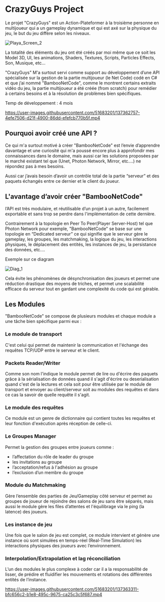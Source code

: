 # CrazyGuys Project
Le projet "CrazyGuys" est un Action-Plateformer à la troisième personne en multijoueur qui a un gameplay dynamique et qui est axé sur la physique du jeu, le but du jeu diffère selon les niveaux.

![Playa_Screen_2](https://user-images.githubusercontent.com/51683201/137364669-9606d39c-4c6b-40a2-a09b-08f433e81600.PNG)

La totalité des éléments du jeu ont été créés par moi même que ce soit les Model 3D, UI, les animations, Shaders, Textures, Scripts, Particles Effects, Son, Musique, etc…

"CrazyGuys" M'a surtout servi comme support au développement d’une API spécialisée sur la gestion de la partie multijoueur (le Net Code) codé en C# et que j’ai nommé "BambooNetCode", comme le montrent certains extraits vidéo du jeu, la partie multijoueur a été créée (from scratch) pour remédier à certains besoins et à la résolution de problèmes bien spécifiques.

Temp de développement : 4 mois

https://user-images.githubusercontent.com/51683201/137362757-4efe7506-d21f-4900-86dd-efefcb770b5f.mp4


## Pourquoi avoir créé une API ?

Ce qui m'a surtout motivé à créer "BambooNetCode" est l’envie d’apprendre davantage et une curiosité qui m'a poussé encore plus à approfondir mes connaissances dans le domaine, mais aussi car les solutions proposées par le marché existant tel que (Unet, Photon Network, Mirror, etc.…) ne répondez pas à mes besoins.

Aussi car j’avais besoin d’avoir un contrôle total de la partie “serveur” et des paquets échangés entre ce dernier et le client du joueur.

## L'avantage d’avoir créer "BambooNetCode" 

l’API est très modulaire, et réutilisable d’un projet à un autre, facilement exportable et sans trop se perdre dans l'implémentation de cette dernière.

Contrairement à la topologie en Peer To Peer(Player Server-Host) tel que Photon Network pour exemple, "BambooNetCode" se base sur une topologie en “Dedicated serveur” ce qui signifie que le serveur gère le gameplay, les groupes, les matchmaking, la logique du jeu, les interactions physiques, le déplacement des entités, les instances de jeu, la persistance des données, etc.…

Exemple sur ce diagram

![Diag_1](https://user-images.githubusercontent.com/51683201/137362940-b81fd6bd-b976-4177-b32e-8dc4462c0caf.png)

Cela évite les phénomènes de désynchronisation des joueurs et permet une réduction drastique des moyens de triches, et permet une scalabilité efficace du serveur tout en gardant une complexité du code qui est gérable.

## Les Modules

"BambooNetCode" se compose de plusieurs modules et chaque module a une tâche bien spécifique parmi eux :

### Le module de transport
C'est celui qui permet de maintenir la communication et l'échange des requêtes TCP/UDP entre le serveur et le client.

### Packets Reader/Writer
Comme son nom l'indique le module permet de lire ou d'écrire des paquets grâce à la sérialisation de données quand il s'agit d'écrire ou deserialisation quand c'est de la lectures et cela soit pour être utilisée par le module de transport et envoyer au client/serveur soit au modules des requêtes et dans ce cas la savoir de quelle requête il s'agit.

### Le module des requêtes
Ce module est un genre de dictionnaire qui contient toutes les requêtes et leur fonction d'exécution après réception de celle-ci.

### Le Groupes Manager
Permet la gestion des groupes entre joueurs comme :

* l’affectation du rôle de leader du groupe
* les invitations au groupe
* l’acceptation/refus à l'adhésion au groupe
* l’exclusion d’un membre du groupe

### Module du Matchmaking
Gère l’ensemble des parties de Jeu/Gameplay côté serveur et permet au groupes de joueur de rejoindre des salons de jeu sans être séparés, mais aussi le module gère les files d’attentes et l'équilibrage via le ping (la latence) des joueurs.

### Les instance de jeu
Une fois que le salon de jeu est complet, ce module intervient et génère une instance où sont simulées en temps-réel (Real-Time Simulation) les interactions physiques des joueurs avec l’environnement.

### Interpolation/Extrapolation et lag réconciliation
L’un des modules le plus complexe à coder car il a la responsabilité de lisser, de prédire et fluidifier les mouvements et rotations des différentes entités de l’instance.

https://user-images.githubusercontent.com/51683201/137363311-bfc656c2-b1e8-495c-9675-ca25c3c5f687.mp4
